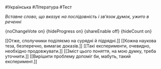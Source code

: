 #Українська #Література #Тест

*Вставне слово, що вказує на послідовність і зв’язок думок, ужито в реченні*

{noChangeVote on}
{hideProgress on}
{shareEnable off}
{hideCount on}

[[Отже, сполучники поділяємо на сурядні й підрядні.]]
[[Кожна наукова теза, безперечно, вимагає доказів.]]
[[Такі експерименти, очевидно, необхідно продовжувати.]]
[[Зміст цього поняття, на мою думку, треба уточнити.]]
[[Вирішити проблему допоміг би, мабуть, такий експеримент.]]
